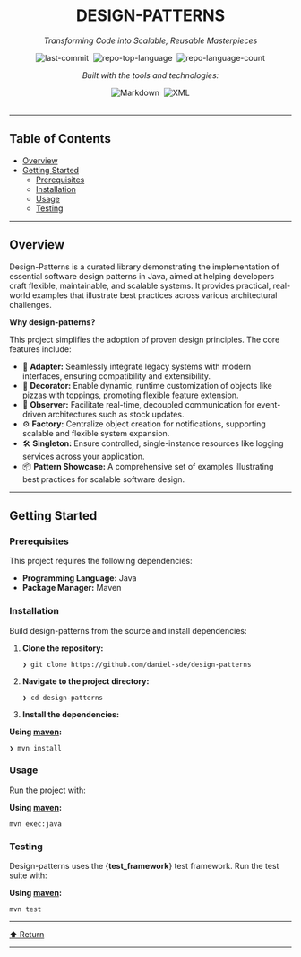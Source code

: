 <div id="top" class="">

<div align="center" class="text-center">
<h1>DESIGN-PATTERNS</h1>
<p><em>Transforming Code into Scalable, Reusable Masterpieces</em></p>

<img alt="last-commit" src="https://img.shields.io/github/last-commit/daniel-sde/design-patterns?style=flat&amp;logo=git&amp;logoColor=white&amp;color=0080ff" class="inline-block mx-1" style="margin: 0px 2px;">
<img alt="repo-top-language" src="https://img.shields.io/github/languages/top/daniel-sde/design-patterns?style=flat&amp;color=0080ff" class="inline-block mx-1" style="margin: 0px 2px;">
<img alt="repo-language-count" src="https://img.shields.io/github/languages/count/daniel-sde/design-patterns?style=flat&amp;color=0080ff" class="inline-block mx-1" style="margin: 0px 2px;">
<p><em>Built with the tools and technologies:</em></p>
<img alt="Markdown" src="https://img.shields.io/badge/Markdown-000000.svg?style=flat&amp;logo=Markdown&amp;logoColor=white" class="inline-block mx-1" style="margin: 0px 2px;">
<img alt="XML" src="https://img.shields.io/badge/XML-005FAD.svg?style=flat&amp;logo=XML&amp;logoColor=white" class="inline-block mx-1" style="margin: 0px 2px;">
</div>
<br>
<hr>
<h2>Table of Contents</h2>
<ul class="list-disc pl-4 my-0">
<li class="my-0"><a href="#overview">Overview</a></li>
<li class="my-0"><a href="#getting-started">Getting Started</a>
<ul class="list-disc pl-4 my-0">
<li class="my-0"><a href="#prerequisites">Prerequisites</a></li>
<li class="my-0"><a href="#installation">Installation</a></li>
<li class="my-0"><a href="#usage">Usage</a></li>
<li class="my-0"><a href="#testing">Testing</a></li>
</ul>
</li>
</ul>
<hr>
<h2>Overview</h2>
<p>Design-Patterns is a curated library demonstrating the implementation of essential software design patterns in Java, aimed at helping developers craft flexible, maintainable, and scalable systems. It provides practical, real-world examples that illustrate best practices across various architectural challenges.</p>
<p><strong>Why design-patterns?</strong></p>
<p>This project simplifies the adoption of proven design principles. The core features include:</p>
<ul class="list-disc pl-4 my-0">
<li class="my-0">🧩 <strong>Adapter:</strong> Seamlessly integrate legacy systems with modern interfaces, ensuring compatibility and extensibility.</li>
<li class="my-0">🎨 <strong>Decorator:</strong> Enable dynamic, runtime customization of objects like pizzas with toppings, promoting flexible feature extension.</li>
<li class="my-0">🔔 <strong>Observer:</strong> Facilitate real-time, decoupled communication for event-driven architectures such as stock updates.</li>
<li class="my-0">⚙️ <strong>Factory:</strong> Centralize object creation for notifications, supporting scalable and flexible system expansion.</li>
<li class="my-0">🛠️ <strong>Singleton:</strong> Ensure controlled, single-instance resources like logging services across your application.</li>
<li class="my-0">📦 <strong>Pattern Showcase:</strong> A comprehensive set of examples illustrating best practices for scalable software design.</li>
</ul>
<hr>
<h2>Getting Started</h2>
<h3>Prerequisites</h3>
<p>This project requires the following dependencies:</p>
<ul class="list-disc pl-4 my-0">
<li class="my-0"><strong>Programming Language:</strong> Java</li>
<li class="my-0"><strong>Package Manager:</strong> Maven</li>
</ul>
<h3>Installation</h3>
<p>Build design-patterns from the source and install dependencies:</p>
<ol>
<li class="my-0">
<p><strong>Clone the repository:</strong></p>
<pre><code class="language-sh">❯ git clone https://github.com/daniel-sde/design-patterns
</code></pre>
</li>
<li class="my-0">
<p><strong>Navigate to the project directory:</strong></p>
<pre><code class="language-sh">❯ cd design-patterns
</code></pre>
</li>
<li class="my-0">
<p><strong>Install the dependencies:</strong></p>
</li>
</ol>
<p><strong>Using <a href="https://maven.apache.org/">maven</a>:</strong></p>
<pre><code class="language-sh">❯ mvn install
</code></pre>
<h3>Usage</h3>
<p>Run the project with:</p>
<p><strong>Using <a href="https://maven.apache.org/">maven</a>:</strong></p>
<pre><code class="language-sh">mvn exec:java
</code></pre>
<h3>Testing</h3>
<p>Design-patterns uses the {<strong>test_framework</strong>} test framework. Run the test suite with:</p>
<p><strong>Using <a href="https://maven.apache.org/">maven</a>:</strong></p>
<pre><code class="language-sh">mvn test
</code></pre>
<hr>
<div align="left" class=""><a href="#top">⬆ Return</a></div>
<hr></div>
